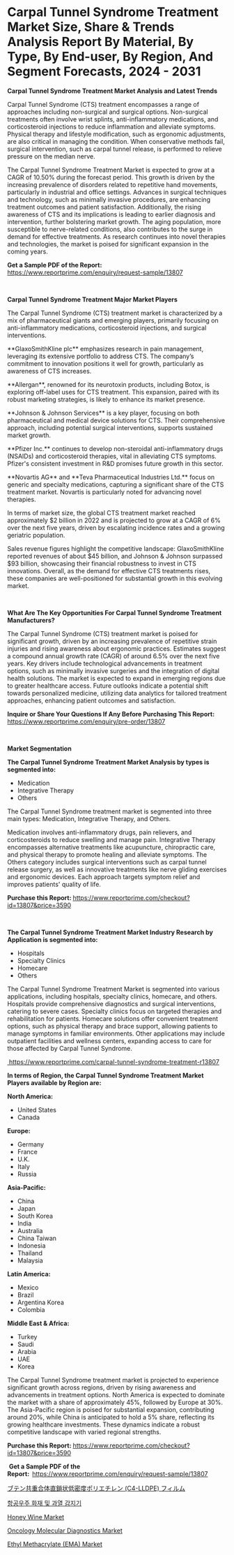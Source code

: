 <p><h1>Carpal Tunnel Syndrome Treatment Market Size, Share & Trends Analysis Report By Material, By Type, By End-user, By Region, And Segment Forecasts, 2024 - 2031</h1></p><p><strong>Carpal Tunnel Syndrome Treatment Market Analysis and Latest Trends</strong></p>
<p><p>Carpal Tunnel Syndrome (CTS) treatment encompasses a range of approaches including non-surgical and surgical options. Non-surgical treatments often involve wrist splints, anti-inflammatory medications, and corticosteroid injections to reduce inflammation and alleviate symptoms. Physical therapy and lifestyle modification, such as ergonomic adjustments, are also critical in managing the condition. When conservative methods fail, surgical intervention, such as carpal tunnel release, is performed to relieve pressure on the median nerve.</p><p>The Carpal Tunnel Syndrome Treatment Market is expected to grow at a CAGR of 10.50% during the forecast period. This growth is driven by the increasing prevalence of disorders related to repetitive hand movements, particularly in industrial and office settings. Advances in surgical techniques and technology, such as minimally invasive procedures, are enhancing treatment outcomes and patient satisfaction. Additionally, the rising awareness of CTS and its implications is leading to earlier diagnosis and intervention, further bolstering market growth. The aging population, more susceptible to nerve-related conditions, also contributes to the surge in demand for effective treatments. As research continues into novel therapies and technologies, the market is poised for significant expansion in the coming years.</p></p>
<p><strong>Get a Sample PDF of the Report:&nbsp;</strong> <a href="https://www.reportprime.com/enquiry/request-sample/13807">https://www.reportprime.com/enquiry/request-sample/13807</a></p>
<p>&nbsp;</p>
<p><strong>Carpal Tunnel Syndrome Treatment Major Market Players</strong></p>
<p><p>The Carpal Tunnel Syndrome (CTS) treatment market is characterized by a mix of pharmaceutical giants and emerging players, primarily focusing on anti-inflammatory medications, corticosteroid injections, and surgical interventions.</p><p>**GlaxoSmithKline plc** emphasizes research in pain management, leveraging its extensive portfolio to address CTS. The company’s commitment to innovation positions it well for growth, particularly as awareness of CTS increases.</p><p>**Allergan**, renowned for its neurotoxin products, including Botox, is exploring off-label uses for CTS treatment. This expansion, paired with its robust marketing strategies, is likely to enhance its market presence.</p><p>**Johnson & Johnson Services** is a key player, focusing on both pharmaceutical and medical device solutions for CTS. Their comprehensive approach, including potential surgical interventions, supports sustained market growth.</p><p>**Pfizer Inc.** continues to develop non-steroidal anti-inflammatory drugs (NSAIDs) and corticosteroid therapies, vital in alleviating CTS symptoms. Pfizer's consistent investment in R&D promises future growth in this sector.</p><p>**Novartis AG** and **Teva Pharmaceutical Industries Ltd.** focus on generic and specialty medications, capturing a significant share of the CTS treatment market. Novartis is particularly noted for advancing novel therapies.</p><p>In terms of market size, the global CTS treatment market reached approximately $2 billion in 2022 and is projected to grow at a CAGR of 6% over the next five years, driven by escalating incidence rates and a growing geriatric population. </p><p>Sales revenue figures highlight the competitive landscape: GlaxoSmithKline reported revenues of about $45 billion, and Johnson & Johnson surpassed $93 billion, showcasing their financial robustness to invest in CTS innovations. Overall, as the demand for effective CTS treatments rises, these companies are well-positioned for substantial growth in this evolving market.</p></p>
<p>&nbsp;</p>
<p><strong>What Are The Key Opportunities For Carpal Tunnel Syndrome Treatment Manufacturers?</strong></p>
<p><p>The Carpal Tunnel Syndrome (CTS) treatment market is poised for significant growth, driven by an increasing prevalence of repetitive strain injuries and rising awareness about ergonomic practices. Estimates suggest a compound annual growth rate (CAGR) of around 6.5% over the next five years. Key drivers include technological advancements in treatment options, such as minimally invasive surgeries and the integration of digital health solutions. The market is expected to expand in emerging regions due to greater healthcare access. Future outlooks indicate a potential shift towards personalized medicine, utilizing data analytics for tailored treatment approaches, enhancing patient outcomes and satisfaction.</p></p>
<p><strong>Inquire or Share Your Questions If Any Before Purchasing This Report:</strong> <a href="https://www.reportprime.com/enquiry/pre-order/13807">https://www.reportprime.com/enquiry/pre-order/13807</a></p>
<p>&nbsp;</p>
<p><strong>Market Segmentation</strong></p>
<p><strong>The Carpal Tunnel Syndrome Treatment Market Analysis by types is segmented into:</strong></p>
<p><ul><li>Medication</li><li>Integrative Therapy</li><li>Others</li></ul></p>
<p><p>The Carpal Tunnel Syndrome treatment market is segmented into three main types: Medication, Integrative Therapy, and Others. </p><p>Medication involves anti-inflammatory drugs, pain relievers, and corticosteroids to reduce swelling and manage pain. Integrative Therapy encompasses alternative treatments like acupuncture, chiropractic care, and physical therapy to promote healing and alleviate symptoms. The Others category includes surgical interventions such as carpal tunnel release surgery, as well as innovative treatments like nerve gliding exercises and ergonomic devices. Each approach targets symptom relief and improves patients' quality of life.</p></p>
<p><strong>Purchase this Report:&nbsp;</strong><a href="https://www.reportprime.com/checkout?id=13807&price=3590">https://www.reportprime.com/checkout?id=13807&price=3590</a></p>
<p>&nbsp;</p>
<p><strong>The Carpal Tunnel Syndrome Treatment Market Industry Research by Application is segmented into:</strong></p>
<p><ul><li>Hospitals</li><li>Specialty Clinics</li><li>Homecare</li><li>Others</li></ul></p>
<p><p>The Carpal Tunnel Syndrome Treatment Market is segmented into various applications, including hospitals, specialty clinics, homecare, and others. Hospitals provide comprehensive diagnostics and surgical interventions, catering to severe cases. Specialty clinics focus on targeted therapies and rehabilitation for patients. Homecare solutions offer convenient treatment options, such as physical therapy and brace support, allowing patients to manage symptoms in familiar environments. Other applications may include outpatient facilities and wellness centers, expanding access to care for those affected by Carpal Tunnel Syndrome.</p></p>
<p><a href="https://www.reportprime.com/carpal-tunnel-syndrome-treatment-r13807">&nbsp;https://www.reportprime.com/carpal-tunnel-syndrome-treatment-r13807</a></p>
<p><strong>In terms of Region, the Carpal Tunnel Syndrome Treatment Market Players available by Region are:</strong></p>
<p>
    <p> <strong> North America: </strong>
        <ul>
            <li>United States</li>
            <li>Canada</li>
        </ul>
        </p> 
    <p> <strong> Europe: </strong>
        <ul>
            <li>Germany</li>
            <li>France</li>
            <li>U.K.</li>
            <li>Italy</li>
            <li>Russia</li>
        </ul>
        </p> 
    <p> <strong> Asia-Pacific: </strong>
        <ul>
            <li>China</li>
            <li>Japan</li>
            <li>South Korea</li>
            <li>India</li>
            <li>Australia</li>
            <li>China Taiwan</li>
            <li>Indonesia</li>
            <li>Thailand</li>
            <li>Malaysia</li>
        </ul>
        </p> 
    <p> <strong> Latin America: </strong>
        <ul>
            <li>Mexico</li>
            <li>Brazil</li>
            <li>Argentina Korea</li>
            <li>Colombia</li>
        </ul>
        </p> 
    <p> <strong> Middle East & Africa: </strong>
        <ul>
            <li>Turkey</li>
            <li>Saudi</li>
            <li>Arabia</li>
            <li>UAE</li>
            <li>Korea</li>
        </ul>
    </p>
    </p>
<p><p>The Carpal Tunnel Syndrome treatment market is projected to experience significant growth across regions, driven by rising awareness and advancements in treatment options. North America is expected to dominate the market with a share of approximately 45%, followed by Europe at 30%. The Asia-Pacific region is poised for substantial expansion, contributing around 20%, while China is anticipated to hold a 5% share, reflecting its growing healthcare investments. These dynamics indicate a robust competitive landscape with varied regional strengths.</p></p>
<p><strong>Purchase this Report: </strong><a href="https://www.reportprime.com/checkout?id=13807&price=3590">https://www.reportprime.com/checkout?id=13807&price=3590</a></p>
<p>&nbsp;<strong>Get a Sample PDF of the Report:&nbsp;&nbsp;</strong><a href="https://www.reportprime.com/enquiry/request-sample/13807">https://www.reportprime.com/enquiry/request-sample/13807</a></p>
<p><strong></strong></p>
<p><p><a href="https://medium.com/@giygjksk10/butene-copolymer-linear-low-density-polyethylene-c4-lldpe-film-market-%E3%81%AF-%E3%82%B3%E3%82%B9%E3%83%88%E7%AE%A1%E7%90%86%E3%81%A8%E5%8A%B9%E7%8E%87%E5%90%91%E4%B8%8A%E3%82%92%E5%84%AA%E5%85%88%E3%81%97%E3%81%BE%E3%81%99-c09017e4d346">ブテン共重合体直鎖状低密度ポリエチレン (C4-LLDPE) フィルム</a></p><p><a href="https://medium.com/@jennaduke56/%EC%84%B8%EA%B3%84-aerospace-fire-and-overheat-detectors-market-%EC%9D%80-2024%EC%97%90%EC%84%9C-2031%EB%A1%9C-%EC%97%B0%ED%8F%89%EA%B7%A0-%EC%A6%9D%EA%B0%80%EC%9C%A8%EC%9D%84-%EB%B3%B4%EC%9D%BC-%EA%B2%83%EC%9C%BC%EB%A1%9C-%EC%98%88%EC%83%81%EB%90%A9%EB%8B%88%EB%8B%A4-ef1aff1069ca">항공우주 화재 및 과열 감지기</a></p><p><a href="https://www.linkedin.com/pulse/emerging-trends-honey-wine-market-global-outlook-future-prospects-0go5f?trackingId=LiAIaG3JRQ%2BTMrWXK%2FqL%2BA%3D%3D">Honey Wine Market</a></p><p><a href="https://medium.com/@shjdk3536/the-oncology-molecular-diagnostics-market-is-anticipated-to-experience-significant-growth-with-a-aa354546c9b8">Oncology Molecular Diagnostics Market</a></p><p><a href="https://issuu.com/reportprime-2/docs/ethyl-methacrylate-ema-market-size-_9a91ca9407ef9c">Ethyl Methacrylate (EMA) Market</a></p></p>